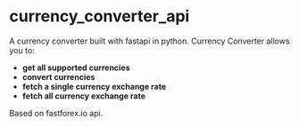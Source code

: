# currency_converter_api
A currency converter built with fastapi in python.
Currency Converter allows you to:

* **get all supported currencies** 
* **convert currencies** 
* **fetch a single currency exchange rate** 
* **fetch all currency exchange rate** 

Based on fastforex.io api.
